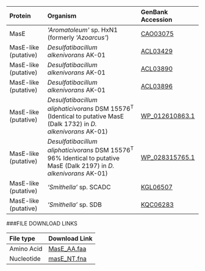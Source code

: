 Protein | Organism | GenBank Accession |
 :--- | :--- | :--- |
| MasE | _'Aromatoleum'_ sp. HxN1 (formerly _'Azoarcus'_) | [CAO03075](http://www.ncbi.nlm.nih.gov/protein/CAO03075) |
| MasE-like (putative) | *Desulfatibacillum alkenivorans* AK-01 | [ACL03429](http://www.ncbi.nlm.nih.gov/protein/ACL03429) |
| MasE-like (putative) | *Desulfatibacillum alkenivorans* AK-01 | [ACL03890](http://www.ncbi.nlm.nih.gov/protein/ACL03890) |
| MasE-like (putative) | *Desulfatibacillum alkenivorans* AK-01 | [ACL03896](http://www.ncbi.nlm.nih.gov/protein/ACL03896) |
| MasE-like (putative) | *Desulfatibacillum aliphaticivorans* DSM 15576<sup>T</sup> (Identical to putative MasE (Dalk 1732) in _D. alkenivorans_ AK-01) | [WP_012610863.1](http://www.ncbi.nlm.nih.gov/protein/WP_012610863.1) |
| MasE-like (putative) | *Desulfatibacillum aliphaticivorans* DSM 15576<sup>T</sup> 96% Identical to putative MasE (Dalk 2197) in _D. alkenivorans_ AK-01) | [WP_028315765.1](http://www.ncbi.nlm.nih.gov/protein/WP_028315765.1) |
| MasE-like (putative) | *‘Smithella’* sp.  SCADC | [KGL06507](http://www.ncbi.nlm.nih.gov/protein/KGL06507) |
| MasE-like (putative) | *‘Smithella’* sp.  SDB | [KQC06283](http://www.ncbi.nlm.nih.gov/protein/KQC06283) |

###FILE DOWNLOAD LINKS

 File type | Download Link |
 :--- | :---------- | 
| Amino Acid | [MasE_AA.faa](amino_acid/AssE_AA.faa) |
| Nucleotide | [masE_NT.fna](nucleotide/assE_NT.fna) |
